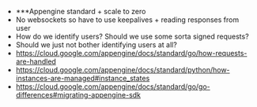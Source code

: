 * ***Appengine standard + scale to zero
* No websockets so have to use keepalives + reading responses from user
* How do we identify users? Should we use some sorta signed requests?
* Should we just not bother identifying users at all?
* https://cloud.google.com/appengine/docs/standard/go/how-requests-are-handled
* https://cloud.google.com/appengine/docs/standard/python/how-instances-are-managed#instance_states
* https://cloud.google.com/appengine/docs/standard/go/go-differences#migrating-appengine-sdk
